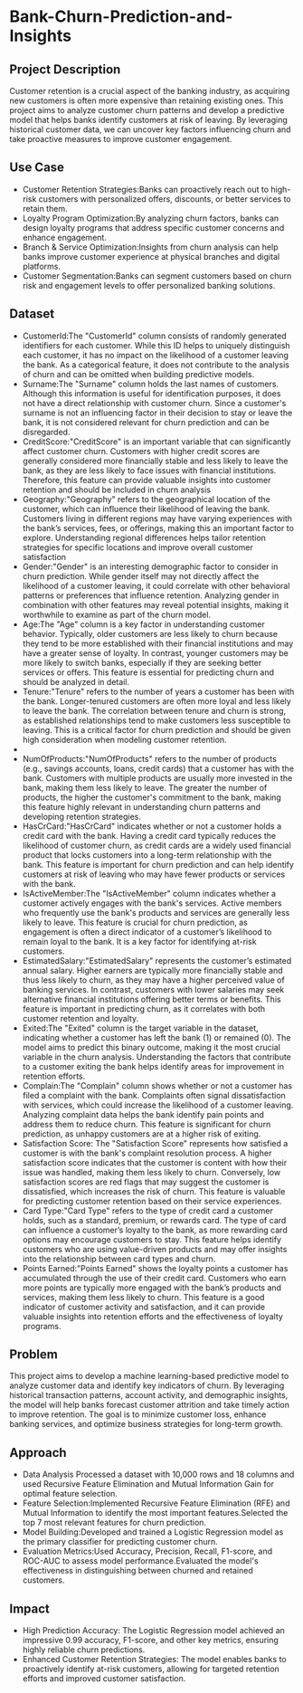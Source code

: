 # Bank-Churn-Prediction-and-Insights
<h2>Project Description</h2>
<P>Customer retention is a crucial aspect of the banking industry, as acquiring new customers is often more expensive than retaining existing ones. This project aims to analyze customer churn patterns and develop a predictive model that helps banks identify customers at risk of leaving. By leveraging historical customer data, we can uncover key factors influencing churn and take proactive measures to improve customer engagement.</P>

<h2>Use Case</h2>
<ul>
  <li>Customer Retention Strategies:Banks can proactively reach out to high-risk customers with personalized offers, discounts, or better services to retain them.</li>
  <li>Loyalty Program Optimization:By analyzing churn factors, banks can design loyalty programs that address specific customer concerns and enhance engagement.</li>
  <li>Branch & Service Optimization:Insights from churn analysis can help banks improve customer experience at physical branches and digital platforms.</li>
  <li>Customer Segmentation:Banks can segment customers based on churn risk and engagement levels to offer personalized banking solutions.</li>
</ul>

<h2>Dataset</h2>
<ul>
  <li>CustomerId:The "CustomerId" column consists of randomly generated identifiers for each customer. While this ID helps to uniquely distinguish each customer, it has no impact on the likelihood of a customer leaving the bank. As a categorical feature, it does not contribute to the analysis of churn and can be omitted when building predictive models.</li>
  <li>Surname:The "Surname" column holds the last names of customers. Although this information is useful for identification purposes, it does not have a direct relationship with customer churn. Since a customer's surname is not an influencing factor in their decision to stay or leave the bank, it is not considered relevant for churn prediction and can be disregarded.</li>
  <li>CreditScore:"CreditScore" is an important variable that can significantly affect customer churn. Customers with higher credit scores are generally considered more financially stable and less likely to leave the bank, as they are less likely to face issues with financial institutions. Therefore, this feature can provide valuable insights into customer retention and should be included in churn analysis</li>
  <li>Geography:"Geography" refers to the geographical location of the customer, which can influence their likelihood of leaving the bank. Customers living in different regions may have varying experiences with the bank’s services, fees, or offerings, making this an important factor to explore. Understanding regional differences helps tailor retention strategies for specific locations and improve overall customer satisfaction</li>
  <li>Gender:"Gender" is an interesting demographic factor to consider in churn prediction. While gender itself may not directly affect the likelihood of a customer leaving, it could correlate with other behavioral patterns or preferences that influence retention. Analyzing gender in combination with other features may reveal potential insights, making it worthwhile to examine as part of the churn model.</li>
  <li>Age:The "Age" column is a key factor in understanding customer behavior. Typically, older customers are less likely to churn because they tend to be more established with their financial institutions and may have a greater sense of loyalty. In contrast, younger customers may be more likely to switch banks, especially if they are seeking better services or offers. This feature is essential for predicting churn and should be analyzed in detail.</li>
  <li>Tenure:"Tenure" refers to the number of years a customer has been with the bank. Longer-tenured customers are often more loyal and less likely to leave the bank. The correlation between tenure and churn is strong, as established relationships tend to make customers less susceptible to leaving. This is a critical factor for churn prediction and should be given high consideration when modeling customer retention.</li>
  <li><Balance:The "Balance" column reflects the amount of money a customer holds in their bank account. Customers with higher balances are typically more invested in the bank and are less likely to leave. In contrast, customers with low balances may be more willing to switch to other financial institutions offering better rates or services. This feature plays a significant role in churn prediction, as financial stakes are directly tied to loyalty./li>
    <li>NumOfProducts:"NumOfProducts" refers to the number of products (e.g., savings accounts, loans, credit cards) that a customer has with the bank. Customers with multiple products are usually more invested in the bank, making them less likely to leave. The greater the number of products, the higher the customer's commitment to the bank, making this feature highly relevant in understanding churn patterns and developing retention strategies.</li>
    <li>HasCrCard:"HasCrCard" indicates whether or not a customer holds a credit card with the bank. Having a credit card typically reduces the likelihood of customer churn, as credit cards are a widely used financial product that locks customers into a long-term relationship with the bank. This feature is important for churn prediction and can help identify customers at risk of leaving who may have fewer products or services with the bank.</li>
    <li>IsActiveMember:The "IsActiveMember" column indicates whether a customer actively engages with the bank's services. Active members who frequently use the bank's products and services are generally less likely to leave. This feature is crucial for churn prediction, as engagement is often a direct indicator of a customer’s likelihood to remain loyal to the bank. It is a key factor for identifying at-risk customers.</li>
    <li>EstimatedSalary:"EstimatedSalary" represents the customer’s estimated annual salary. Higher earners are typically more financially stable and thus less likely to churn, as they may have a higher perceived value of banking services. In contrast, customers with lower salaries may seek alternative financial institutions offering better terms or benefits. This feature is important in predicting churn, as it correlates with both customer retention and loyalty.</li>
    <li>Exited:The "Exited" column is the target variable in the dataset, indicating whether a customer has left the bank (1) or remained (0). The model aims to predict this binary outcome, making it the most crucial variable in the churn analysis. Understanding the factors that contribute to a customer exiting the bank helps identify areas for improvement in retention efforts.</li>
    <li>Complain:The "Complain" column shows whether or not a customer has filed a complaint with the bank. Complaints often signal dissatisfaction with services, which could increase the likelihood of a customer leaving. Analyzing complaint data helps the bank identify pain points and address them to reduce churn. This feature is significant for churn prediction, as unhappy customers are at a higher risk of exiting.</li>
    <li>Satisfaction Score:
The "Satisfaction Score" represents how satisfied a customer is with the bank's complaint resolution process. A higher satisfaction score indicates that the customer is content with how their issue was handled, making them less likely to churn. Conversely, low satisfaction scores are red flags that may suggest the customer is dissatisfied, which increases the risk of churn. This feature is valuable for predicting customer retention based on their service experiences.</li>
    <li>Card Type:"Card Type" refers to the type of credit card a customer holds, such as a standard, premium, or rewards card. The type of card can influence a customer’s loyalty to the bank, as more rewarding card options may encourage customers to stay. This feature helps identify customers who are using value-driven products and may offer insights into the relationship between card types and churn.</li>
    <li> Points Earned:"Points Earned" shows the loyalty points a customer has accumulated through the use of their credit card. Customers who earn more points are typically more engaged with the bank’s products and services, making them less likely to churn. This feature is a good indicator of customer activity and satisfaction, and it can provide valuable insights into retention efforts and the effectiveness of loyalty programs.</li>
</ul>

<h2>Problem</h2>
<P>This project aims to develop a machine learning-based predictive model to analyze customer data and identify key indicators of churn. By leveraging historical transaction patterns, account activity, and demographic insights, the model will help banks forecast customer attrition and take timely action to improve retention. The goal is to minimize customer loss, enhance banking services, and optimize business strategies for long-term growth.</P>

<h2>Approach</h2>
<ul>
  <li>Data Analysis Processed a dataset with 10,000 rows and 18 columns and used Recursive Feature Elimination and Mutual Information Gain for optimal feature selection.</li>
  <li>Feature Selection:Implemented Recursive Feature Elimination (RFE) and Mutual Information to identify the most important features.Selected the top 7 most relevant features for churn prediction.</li>
  <li>Model Building:Developed and trained a Logistic Regression model as the primary classifier for predicting customer churn.</li>
  <li>Evaluation Metrics:Used Accuracy, Precision, Recall, F1-score, and ROC-AUC to assess model performance.Evaluated the model's effectiveness in distinguishing between churned and retained customers.</li>
</ul>

<h2>Impact</h2>
<ul>
  <li>High Prediction Accuracy: The Logistic Regression model achieved an impressive 0.99 accuracy, F1-score, and other key metrics, ensuring highly reliable churn predictions.</li>
  <li>Enhanced Customer Retention Strategies: The model enables banks to proactively identify at-risk customers, allowing for targeted retention efforts and improved customer satisfaction.</li>
</ul>
